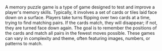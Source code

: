 A memory puzzle game is a type of game designed to test and improve a player's memory skills. Typically, it involves a set of cards or tiles laid face down on a surface. Players take turns flipping over two cards at a time, trying to find matching pairs. If the cards match, they will disappear; if not, they are turned face down again. The goal is to remember the positions of the cards and match all pairs in the fewest moves possible. These games can vary in complexity and theme, often featuring images, numbers, or patterns to match.
